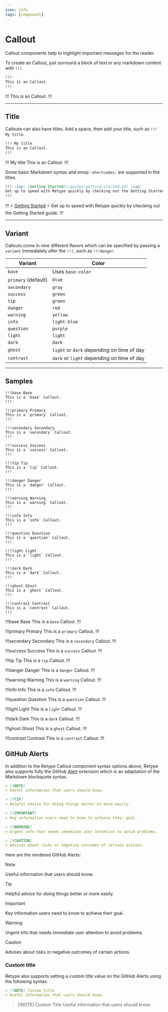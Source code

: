 ```yaml
---
icon: info
tags: [component]
---
```

# Callout

Callout components help to highlight important messages for the reader.

To create an Callout, just surround a block of text or any markdown content with `!!!`.

```md
!!!
This is an Callout.
!!!
```

!!!
This is an Callout.
!!!

---

## Title

Callouts can also have titles. Add a space, then add your title, such as `!!! My title`.

```md
!!! My title
This is an Callout.
!!!
```

!!! My title
This is an Callout.
!!!

Some basic Markdown syntax and emoji `:shortcodes:` are supported in the titles.

```md
!!! :zap: [Getting Started](/guides/getting-started.md) :zap:
Get up to speed with Retype quickly by checking out the Getting Started guide.
!!!
```

!!! :zap: [Getting Started](/guides/getting-started.md) :zap:
Get up to speed with Retype quickly by checking out the Getting Started guide.
!!!

---

## Variant

Callouts come in nine different flavors which can be specified by passing a `variant` immediately after the `!!!`, such as `!!!danger`.

| Variant | Color |
| --- | --- |
| `base` | Uses `base-color` |
| `primary` (default) | `blue` |
| `secondary` | `gray` |
| `success` | `green` |
| `tip` | `green` |
| `danger` | `red` |
| `warning` | `yellow` |
| `info` | `light-blue` |
| `question` | `purple` |
| `light` | `light` |
| `dark` | `dark` |
| `ghost` | `light` or `dark` depending on time of day |
| `contrast` | `dark` or `light` depending on time of day |

---

## Samples

```
!!!base Base
This is a `base` Callout.
!!!

!!!primary Primary
This is a `primary` Callout.
!!!

!!!secondary Secondary
This is a `secondary` Callout.
!!!

!!!success Success
This is a `success` Callout.
!!!

!!!tip Tip
This is a `tip` Callout.
!!!

!!!danger Danger
This is a `danger` Callout.
!!!

!!!warning Warning
This is a `warning` Callout.
!!!

!!!info Info
This is a `info` Callout.
!!!

!!!question Question
This is a `question` Callout.
!!!

!!!light Light
This is a `light` Callout.
!!!

!!!dark Dark
This is a `dark` Callout.
!!!

!!!ghost Ghost
This is a `ghost` Callout.
!!!

!!!contrast Contrast
This is a `contrast` Callout.
!!!
```

!!!base Base
This is a `base` Callout.
!!!

!!!primary Primary
This is a `primary` Callout.
!!!

!!!secondary Secondary
This is a `secondary` Callout.
!!!

!!!success Success
This is a `success` Callout.
!!!

!!!tip Tip
This is a `tip` Callout.
!!!

!!!danger Danger
This is a `danger` Callout.
!!!

!!!warning Warning
This is a `warning` Callout.
!!!

!!!info Info
This is a `info` Callout.
!!!

!!!question Question
This is a `question` Callout.
!!!

!!!light Light
This is a `light` Callout.
!!!

!!!dark Dark
This is a `dark` Callout.
!!!

!!!ghost Ghost
This is a `ghost` Callout.
!!!

!!!contrast Contrast
This is a `contrast` Callout.
!!!

## GitHub Alerts

In addition to the Retype Callout component syntax options above, Retype also supports fully the GitHub [Alert](https://docs.github.com/en/get-started/writing-on-github/getting-started-with-writing-and-formatting-on-github/basic-writing-and-formatting-syntax#alerts) extension which is an adaptation of the Markdown blockquote syntax.

```md
> [!NOTE]
> Useful information that users should know.

> [!TIP]
> Helpful advice for doing things better or more easily.

> [!IMPORTANT]
> Key information users need to know to achieve their goal.

> [!WARNING]
> Urgent info that needs immediate user attention to avoid problems.

> [!CAUTION]
> Advises about risks or negative outcomes of certain actions.
```

Here are the rendered GitHub Alerts:

> [!NOTE]
> Useful information that users should know.

> [!TIP]
> Helpful advice for doing things better or more easily.

> [!IMPORTANT]
> Key information users need to know to achieve their goal.

> [!WARNING]
> Urgent info that needs immediate user attention to avoid problems.

> [!CAUTION]
> Advises about risks or negative outcomes of certain actions.

### Custom title

Retype also supports setting a custom title value on the GitHub Alerts using the following syntax:

```md
> [!NOTE] Custom Title
> Useful information that users should know.
```

> [!NOTE] Custom Title
> Useful information that users should know.